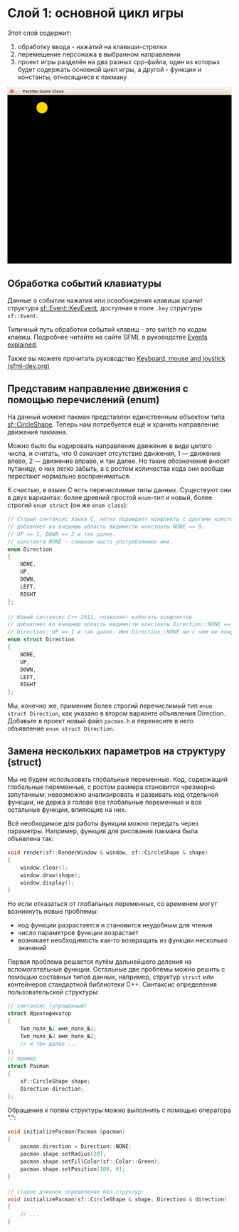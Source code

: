# Слой 1: основной цикл игры

Этот слой содержит:

 1. обработку ввода - нажатий на клавиши-стрелки
 2. перемещение персонажа в выбранном направлении
 3. проект игры разделён на два разных cpp-файла, один из которых будет содержать основной цикл игры, а другой - функции и константы, относящиеся к пакману

![Скриншот](../img/screenshot_2.png)

## Обработка событий клавиатуры

Данные о событии нажатия или освобождения клавиши хранит структура [sf::Event::KeyEvent](https://www.sfml-dev.org/documentation/latest/structsf_1_1Event_1_1KeyEvent.php), доступная в поле `.key` структуры `sf::Event`.

Типичный путь обработки событий клавиш - это switch по кодам клавиш. Подробнее читайте на сайте SFML в руководстве [Events explained](https://www.sfml-dev.org/tutorials/2.4/window-events.php).

Также вы можете прочитать руководство [Keyboard, mouse and joystick (sfml-dev.org)](http://www.sfml-dev.org/tutorials/2.4/window-inputs.php)

## Представим направление движения с помощью перечислений (enum)

На данный момент пакман представлен единственным объектом типа [sf::CircleShape](www.sfml-dev.org/documentation/latest/classsf_1_1CircleShape.php). Теперь нам потребуется ещё и хранить направление движения пакмана.

Можно было бы кодировать направление движения в виде целого числа, и считать, что 0 означает отсутствие движения, 1 — движение влево, 2 — движение вправо, и так далее. Но такие обозначения вносят путаницу, о них легко забыть, а с ростом количества кода они вообще перестают нормально восприниматься.

К счастью, в языке C есть перечислимые типы данных. Существуют они в двух вариантах: более древний простой `enum`-тип и новый, более строгий `enum struct` (он же `enum class`):

```cpp
// Старый синтаксис языка C, легко порождает конфликты с другими константами.
// добавляет во внешнюю область видимости константы NONE == 0,
// UP == 1, DOWN == 2 и так далее.
// константа NONE - слишком часто употребляемое имя.
enum Direction
{
    NONE,
    UP,
    DOWN,
    LEFT,
    RIGHT
};

// Новый синтаксис C++ 2011, позволяет избегать конфликтов
// добавляет во внешнюю область видимости константы Direction::NONE == 0,
// Direction::UP == 1 и так далее. Имя Direction::NONE ни с чем не конфликтует.
enum struct Direction
{
    NONE,
    UP,
    DOWN,
    LEFT,
    RIGHT
};
```

Мы, конечно же, применим более строгий перечислимый тип `enum struct Direction`, как указано в втором варианте объявления Direction. Добавьте в проект новый файл `pacman.h` и перенесите в него объявление `enum struct Direction`.

## Замена нескольких параметров на структуру (struct)

Мы не будем использовать глобальные переменные. Код, содержащий глобальные переменные, с ростом размера становится чрезмерно запутанным: невозможно анализировать и развивать код отдельной функции, не держа в голове все глобальные переменные и все остальные функции, влияющие на них.

Всё необходимое для работы функции можно передать через параметры. Например, функция для рисования пакмана была объявлена так:

```cpp
void render(sf::RenderWindow & window, sf::CircleShape & shape)
{
    window.clear();
    window.draw(shape);
    window.display();
}
```

Но если отказаться от глобальных переменных, со временем могут возникнуть новые проблемы:

- код функции разрастается и становится неудобным для чтения
- число параметров функции возрастает
- возникает необходимость как-то возвращать из функции несколько значений

Первая проблема решается путём дальнейшего деления на вспомогательные функции. Остальные две проблемы можно решить с помощью составных типов данных, например, структур `struct` или контейнеров стандартной библиотеки C++. Синтаксис определения пользовательской структуры:

```cpp
// синтаксис (упрощённый)
struct Идентификатор
{
    Тип_поля_№1 имя_поля_№1;
    Тип_поля_№2 имя_поля_№2;
    // и так далее ...
};
// пример
struct Pacman
{
    sf::CircleShape shape;
    Direction direction;
};
```

Обращение к полям структуры можно выполнить с помощью оператора ".":

```cpp
void initializePacman(Pacman &pacman)
{
    pacman.direction = Direction::NONE;
    pacman.shape.setRadius(20);
    pacman.shape.setFillColor(sf::Color::Green);
    pacman.shape.setPosition(100, 0);
}

// старое длинное определение без структур:
void initializePacman(sf::CircleShape & shape, Direction & direction)
{
    // ...
}
```
